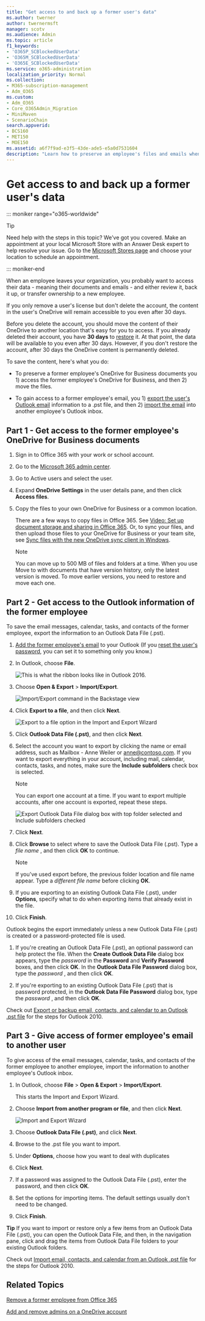 ```yaml
---
title: "Get access to and back up a former user's data"
ms.author: twerner
author: twernermsft
manager: scotv
ms.audience: Admin
ms.topic: article
f1_keywords:
- 'O365P_SCBlockedUserData'
- 'O365M_SCBlockedUserData'
- 'O365E_SCBlockedUserData'
ms.service: o365-administration
localization_priority: Normal
ms.collection: 
- M365-subscription-management 
- Adm_O365
ms.custom:
- Adm_O365
- Core_O365Admin_Migration
- MiniMaven
- ScenarioChain
search.appverid:
- BCS160
- MET150
- MOE150
ms.assetid: a6f7f9ad-e3f5-43de-ade5-e5a0d7531604
description: "Learn how to preserve an employee's files and emails when the person leaves your organization."
---
```


# Get access to and back up a former user's data

::: moniker range="o365-worldwide"

> [!TIP]
> Need help with the steps in this topic? We’ve got you covered. Make an appointment at your local Microsoft Store with an Answer Desk expert to help resolve your issue. Go to the [Microsoft Stores page](https://go.microsoft.com/fwlink/?LinkID=2041482) and choose your location to schedule an appointment.

::: moniker-end
  
When an employee leaves your organization, you probably want to access their data - meaning their documents and emails - and either review it, back it up, or transfer ownership to a new employee.
  
If you only remove a user's license but don't delete the account, the content in the user's OneDrive will remain accessible to you even after 30 days.
  
Before you delete the account, you should move the content of their OneDrive to another location that's easy for you to access. If you already deleted their account, you have **30 days** to [restore](restore-user.md) it. At that point, the data will be available to you even after 30 days. However, if you don't restore the account, after 30 days the OneDrive content is permanently deleted. 
  
To save the content, here's what you do:
  
- To preserve a former employee's OneDrive for Business documents you 1) access the former employee's OneDrive for Business, and then 2) move the files.
    
- To gain access to a former employee's email, you 1) [export the user's Outlook email](#part-2---get-access-to-the-outlook-information-of-the-former-employee) information to a .pst file, and then 2) [import the email](#part-3---give-access-of-former-employees-email-to-another-user) into another employee's Outlook inbox. 
    
## Part 1 - Get access to the former employee's OneDrive for Business documents

1. Sign in to Office 365 with your work or school account. 
    
2. Go to the [Microsoft 365 admin center](../admin-overview/about-the-admin-center.md).
    
3. Go to Active users and select the user.
    
4. Expand **OneDrive Settings** in the user details pane, and then click **Access files**.
    
5. Copy the files to your own OneDrive for Business or a common location.
    
    There are a few ways to copy files in Office 365. See [Video: Set up document storage and sharing in Office 365](https://support.office.com/article/6a41fb61-9c11-4adf-9b98-f7910fe1b0d2.aspx). Or, to sync your files, and then upload those files to your OneDrive for Business or your team site, see [Sync files with the new OneDrive sync client in Windows](https://support.office.com/article/615391c4-2bd3-4aae-a42a-858262e42a49.aspx).
    > [!NOTE]
    > You can move up to 500 MB of files and folders at a time.
    > When you use Move to with documents that have version history, only the latest version is moved. To move earlier versions, you need to restore and move each one. 
    
## Part 2 - Get access to the Outlook information of the former employee


To save the email messages, calendar, tasks, and contacts of the former employee, export the information to an Outlook Data File (.pst).
  
1. [Add the former employee's email](https://support.office.com/article/6e27792a-9267-4aa4-8bb6-c84ef146101b.aspx) to your Outlook (If you [reset the user's password](reset-passwords.md), you can set it to something only you know.)
    
2. In Outlook, choose **File**.
    
    ![This is what the ribbon looks like in Outlook 2016.](../media/d7f66ed3-9861-4521-b410-e86a58ab15a7.png)
  
3. Choose **Open &amp; Export** \> **Import/Export**.
    
    ![Import/Export command in the Backstage view](../media/6013919e-d8ce-4902-b7b4-78ff4260a2f8.jpg)
  
4. Click **Export to a file**, and then click **Next**.
    
    ![Export to a file option in the Import and Export Wizard](../media/458466a0-366b-4fbf-a2db-1919412c6527.jpg)
  
5. Click **Outlook Data File (.pst)**, and then click **Next**.
    
6. Select the account you want to export by clicking the name or email address, such as Mailbox - Anne Weiler or anne@contoso.com. If you want to export everything in your account, including mail, calendar, contacts, tasks, and notes, make sure the **Include subfolders** check box is selected. 
    
    > [!NOTE]
    > You can export one account at a time. If you want to export multiple accounts, after one account is exported, repeat these steps. 
  
    ![Export Outlook Data File dialog box with top folder selected and Include subfolders checked](../media/ce36616f-d76d-4ce2-b517-8ac4874e0971.jpg)
  
7. Click **Next**.
    
8. Click **Browse** to select where to save the Outlook Data File (.pst). Type a  *file name*  , and then click **OK** to continue. 
    
    > [!NOTE]
    > If you've used export before, the previous folder location and file name appear. Type a  *different file name*  before clicking **OK**. 
  
9. If you are exporting to an existing Outlook Data File (.pst), under **Options**, specify what to do when exporting items that already exist in the file.
    
10. Click **Finish**.
    
Outlook begins the export immediately unless a new Outlook Data File (.pst) is created or a password-protected file is used.
  
1. If you're creating an Outlook Data File (.pst), an optional password can help protect the file. When the **Create Outlook Data File** dialog box appears, type the  *password*  in the **Password** and **Verify Password** boxes, and then click **OK**. In the **Outlook Data File Password** dialog box, type the  *password*  , and then click **OK**.
    
2. If you're exporting to an existing Outlook Data File (.pst) that is password protected, in the **Outlook Data File Password** dialog box, type the  *password*  , and then click **OK**.
    
Check out [Export or backup email, contacts, and calendar to an Outlook .pst file](https://support.office.com/article/14252b52-3075-4e9b-be4e-ff9ef1068f91.aspx) for the steps for Outlook 2010. 
  
## Part 3 - Give access of former employee's email to another user
<a name="bkmk_import"> </a>

To give access of the email messages, calendar, tasks, and contacts of the former employee to another employee, import the information to another employee's Outlook inbox.
  
1. In Outlook, choose **File** \> **Open &amp; Export** \> **Import/Export**.
    
    This starts the Import and Export Wizard.
    
2. Choose **Import from another program or file**, and then click **Next**.
    
    ![Import and Export Wizard](../media/15cdd674-cd7b-492c-8e93-992cfa890f26.jpg)
  
3. Choose **Outlook Data File (.pst)**, and click **Next**.
    
4. Browse to the .pst file you want to import.
    
5. Under **Options**, choose how you want to deal with duplicates
    
6. Click **Next**.
    
7. If a password was assigned to the Outlook Data File (.pst), enter the password, and then click **OK**.
    
8. Set the options for importing items. The default settings usually don't need to be changed.
    
9. Click **Finish**.
    
 **Tip** If you want to import or restore only a few items from an Outlook Data File (.pst), you can open the Outlook Data File, and then, in the navigation pane, click and drag the items from Outlook Data File folders to your existing Outlook folders. 
  
Check out [Import email, contacts, and calendar from an Outlook .pst file](https://support.office.com/article/431a8e9a-f99f-4d5f-ae48-ded54b3440ac.aspx) for the steps for Outlook 2010. 
  
## Related Topics
[Remove a former employee from Office 365](remove-former-employee.md)

[Add and remove admins on a OneDrive account](https://github.com/MicrosoftDocs/OfficeDocs-SharePoint/blob/live/SharePoint/SharePointOnline/manage-user-profiles.md#add-and-remove-admins-on-a-onedrive-account)
  

